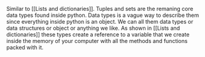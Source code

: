 Similar to [[Lists and dictionaries]]. Tuples and sets are the remaning core data types found inside python. Data types is a vague way to describe them since everything inside python is an object. We can all them data types or data structures or object or anything we like. As shown in [[Lists and dictionaries]] these types create a reference to a variable that we create inside the memory of your computer with all the methods and functions packed with it. 